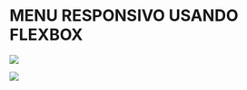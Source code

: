 # MENU RESPONSIVO USANDO FLEXBOX

![](https://i.imgur.com/MM57VFR.png)


![](https://i.imgur.com/OjGoyFP.png)
